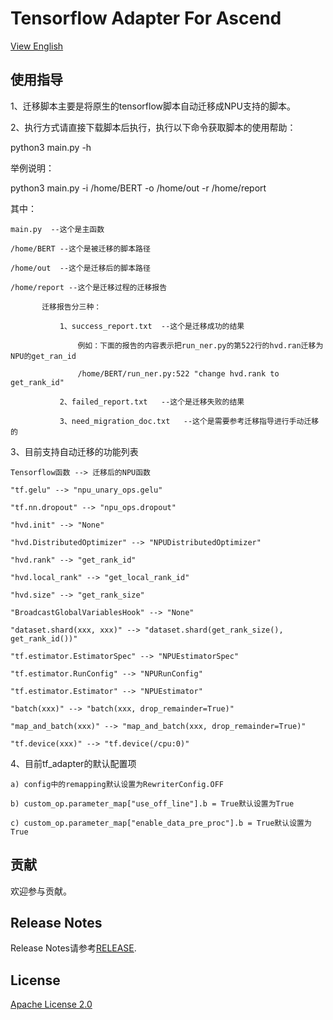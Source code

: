 # Tensorflow Adapter For Ascend

[View English](README.en.md)


## 使用指导
1、迁移脚本主要是将原生的tensorflow脚本自动迁移成NPU支持的脚本。

2、执行方式请直接下载脚本后执行，执行以下命令获取脚本的使用帮助：

   python3 main.py -h

   举例说明：

   python3 main.py -i /home/BERT -o /home/out -r /home/report

   其中：

    main.py  --这个是主函数

    /home/BERT --这个是被迁移的脚本路径

    /home/out  --这个是迁移后的脚本路径

    /home/report --这个是迁移过程的迁移报告

           迁移报告分三种：

               1、success_report.txt  --这个是迁移成功的结果

                   例如：下面的报告的内容表示把run_ner.py的第522行的hvd.ran迁移为NPU的get_ran_id

                   /home/BERT/run_ner.py:522 "change hvd.rank to get_rank_id"
                   
               2、failed_report.txt   --这个是迁移失败的结果

               3、need_migration_doc.txt   --这个是需要参考迁移指导进行手动迁移的

  
3、目前支持自动迁移的功能列表

    Tensorflow函数 --> 迁移后的NPU函数

    "tf.gelu" --> "npu_unary_ops.gelu"

    "tf.nn.dropout" --> "npu_ops.dropout"

    "hvd.init" --> "None"

    "hvd.DistributedOptimizer" --> "NPUDistributedOptimizer"

    "hvd.rank" --> "get_rank_id"

    "hvd.local_rank" --> "get_local_rank_id"

    "hvd.size" --> "get_rank_size"

    "BroadcastGlobalVariablesHook" --> "None"

    "dataset.shard(xxx, xxx)" --> "dataset.shard(get_rank_size(), get_rank_id())"

    "tf.estimator.EstimatorSpec" --> "NPUEstimatorSpec"

    "tf.estimator.RunConfig" --> "NPURunConfig"

    "tf.estimator.Estimator" --> "NPUEstimator"

    "batch(xxx)" --> "batch(xxx, drop_remainder=True)"

    "map_and_batch(xxx)" --> "map_and_batch(xxx, drop_remainder=True)"

    "tf.device(xxx)" --> "tf.device(/cpu:0)"

4、目前tf_adapter的默认配置项
    
    a) config中的remapping默认设置为RewriterConfig.OFF

    b) custom_op.parameter_map["use_off_line"].b = True默认设置为True

    c) custom_op.parameter_map["enable_data_pre_proc"].b = True默认设置为True

## 贡献

欢迎参与贡献。

## Release Notes

Release Notes请参考[RELEASE](RELEASE.md).

## License

[Apache License 2.0](LICENSE)
